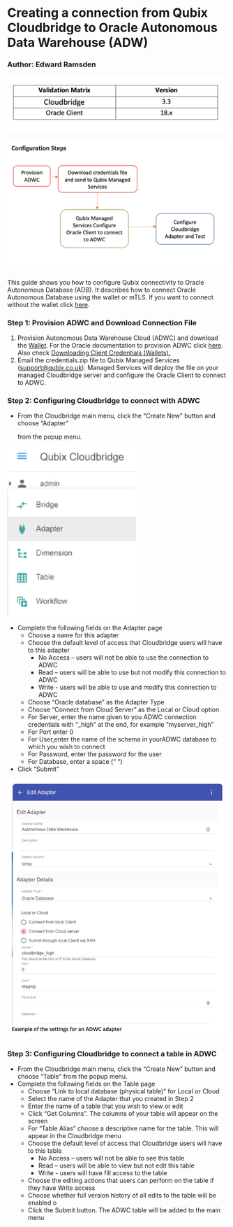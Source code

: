 # **Creating a connection from Qubix Cloudbridge to Oracle Autonomous Data Warehouse (ADW)**

### Author: Edward Ramsden

![Picture1](./images/QUBIXpic1.png)

![Picture2](./images/QUBIXpic2.png)

This guide shows you how to configure Qubix connectivity to Oracle Autonomous Database (ADB). It describes how to connect Oracle Autonomous Database using the wallet or mTLS.  If you want to connect without the wallet click [here](https://oracle-samples.github.io/adb-connectors/common/tls-no-wallet/workshops/freetier/).

### Step 1: Provision ADWC and Download Connection File

1. Provision Autonomous Data Warehouse Cloud (ADWC) and download the [Wallet](../common/wallet/wallet.md). For the Oracle documentation to provision ADWC click [here](http://www.oracle.com/webfolder/technetwork/tutorials/obe/cloud/adwc/OBE_Provisioning_Autonomous_Data_Warehouse_Cloud_bak/provisioning_autonomous_data_warehouse_cloud_v2.html). Also check [Downloading Client Credentials (Wallets).](https://docs.oracle.com/en/cloud/paas/autonomous-data-warehouse-cloud/user/connect-download-wallet.html#GUID-B06202D2-0597-41AA-9481-3B174F75D4B1)
2. Email the credentials.zip file to Qubix Managed Services (support@qubix.co.uk). Managed Services will deploy the file on your managed Cloudbridge server and configure the Oracle Client to connect to ADWC.

### Step 2: Configuring Cloudbridge to connect with ADWC

- From the Cloudbridge main menu, click the “Create New” button and choose “Adapter”

  from the popup menu.

<img src="./images/QUBIXpic3.png" alt="Picture3" style="zoom: 67%;" />

- Complete the following fields on the Adapter page
  - Choose a name for this adapter
  - Choose the default level of access that Cloudbridge users will have to this adapter
    - No Access – users will not be able to use the connection to ADWC
    - Read – users will be able to use but not modify this connection to ADWC 
    - Write - users will be able to use and modify this connection to ADWC
  - Choose “Oracle database” as the Adapter Type
  - Choose “Connect from Cloud Server” as the Local or Cloud option
  - For Server, enter the name given to you ADWC connection credentials with “_high” at the end, for example “myserver_high”
  - For Port enter 0
  - For User,enter the name of the schema in yourADWC database to which you wish to connect
  - For Password, enter the password for the user
  - For Database, enter a space (“ “)
- Click “Submit”

![Picture4](./images/QUBIXpic4.png)

### Step 3: Configuring Cloudbridge to connect a table in ADWC

- From the Cloudbridge main menu, click the “Create New” button and choose “Table” from the popup menu.
- Complete the following fields on the Table page
  - Choose “Link to local database (physical table)” for Local or Cloud
  - Select the name of the Adapter that you created in Step 2
  - Enter the name of a table that you wish to view or edit
  - Click “Get Columns”. The columns of your table will appear on the screen
  - For “Table Alias” choose a descriptive name for the table. This will appear in the Cloudbridge menu
  - Choose the default level of access that Cloudbridge users will have to this table
    - No Access – users will not be able to see this table 
    - Read – users will be able to view but not edit this table
    - Write - users will have fill access to the table
  - Choose the editing actions that users can perform on the table if they have Write access
  - Choose whether full version history of all edits to the table will be enabled o 
  - Click the Submit button. The ADWC table will be added to the main menu